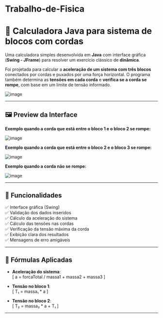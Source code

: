 # Trabalho-de-Fisica

# 🧮 Calculadora Java para sistema de blocos com cordas

Uma calculadora simples desenvolvida em **Java** com interface gráfica (**Swing - JFrame**) para resolver um exercício clássico de **dinâmica**.

Foi projetada para calcular a **aceleração de um sistema com três blocos** conectados por cordas e puxados por uma força horizontal. O programa também determina as **tensões em cada corda** e **verifica se a corda se rompe**, com base em um limite de tensão informado.

![image](https://github.com/user-attachments/assets/50c905a3-be1c-4f9f-88dc-e682a13b0db8)


---

## 🖼️ Preview da Interface

  <strong>Exemplo quando a corda que está entre o bloco 1 e o bloco 2 se rompe:</strong>
  
![image](https://github.com/user-attachments/assets/83ae5341-a482-4650-b8fa-f8ed7f114087)


  <strong>Exemplo quando a corda que está entre o bloco 2 e o bloco 3 se rompe:</strong>

![image](https://github.com/user-attachments/assets/df033225-cf59-4e92-8de8-72635d1ee225)

  <strong>Exemplo quando a corda não se rompe:</strong>
  
![image](https://github.com/user-attachments/assets/53948e51-08ea-4f84-bee0-3e5f4654d1d8)


---

## 🚀 Funcionalidades

✅ Interface gráfica (Swing)  
✅ Validação dos dados inseridos  
✅ Cálculo da aceleração do sistema  
✅ Cálculo das tensões nas cordas  
✅ Verificação da tensão máxima da corda  
✅ Exibição clara dos resultados  
✅ Mensagens de erro amigáveis

---

## 📐 Fórmulas Aplicadas

- **Aceleração do sistema**:  
  \[
  a = forcaTotal / massa1 + massa2 + massa3
  \]

- **Tensão no bloco 1**:  
  \[
  T₁ = massa₁ * a
  \]

- **Tensão no bloco 2**:  
  \[
  T₂ = massa₂ * a + T₁
  \]

---

